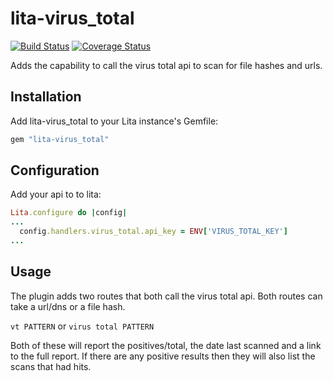 # lita-virus_total

[![Build Status](https://travis-ci.org/constantcontact/lita-virus_total.png?branch=master)](https://travis-ci.org/constantcontact/lita-virus_total)
[![Coverage Status](https://coveralls.io/repos/constantcontact/lita-virus_total/badge.png)](https://coveralls.io/r/constantcontact/lita-virus_total)

Adds the capability to call the virus total api to scan for file hashes and urls.

## Installation

Add lita-virus_total to your Lita instance's Gemfile:

``` ruby
gem "lita-virus_total"
```

## Configuration

Add your api to to lita:

```ruby
Lita.configure do |config|
...
  config.handlers.virus_total.api_key = ENV['VIRUS_TOTAL_KEY']
...
```

## Usage

The plugin adds two routes that both call the virus total api. Both routes can take a url/dns or a file hash.

`vt PATTERN` or `virus total PATTERN`

Both of these will report the positives/total, the date last scanned and a link to the full report. If there are any positive results then they will also list the scans that had hits.
